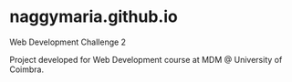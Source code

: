 # naggymaria.github.io
Web Development Challenge 2

Project developed for Web Development course at MDM @ University of Coimbra.
